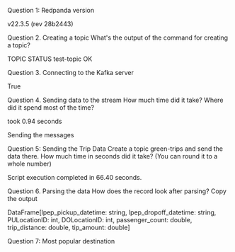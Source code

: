 Question 1: Redpanda version

v22.3.5 (rev 28b2443)


Question 2. Creating a topic
What's the output of the command for creating a topic?

TOPIC       STATUS
test-topic  OK

Question 3. Connecting to the Kafka server

True

Question 4. Sending data to the stream
How much time did it take? Where did it spend most of the time?

took 0.94 seconds

Sending the messages


Question 5: Sending the Trip Data
Create a topic green-trips and send the data there.
How much time in seconds did it take? (You can round it to a whole number)

Script execution completed in 66.40 seconds.

Question 6. Parsing the data
How does the record look after parsing? Copy the output

DataFrame[lpep_pickup_datetime: string, lpep_dropoff_datetime: string, PULocationID: int, DOLocationID: int, passenger_count: double, trip_distance: double, tip_amount: double]

Question 7: Most popular destination